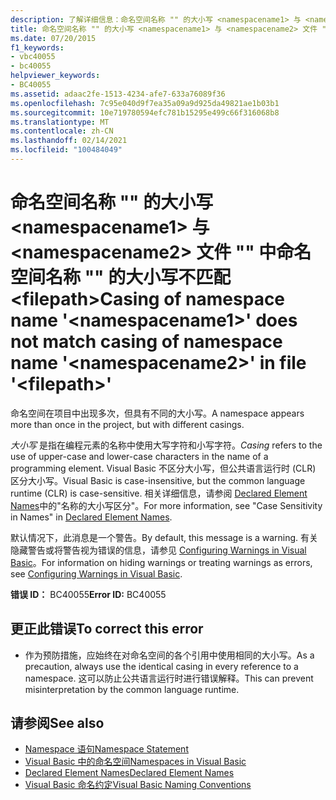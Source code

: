```yaml
---
description: 了解详细信息：命名空间名称 "" 的大小写 <namespacename1> 与 <namespacename2> 文件 "" 中命名空间名称 "" 的大小写不匹配 <filepath>
title: 命名空间名称 "" 的大小写 <namespacename1> 与 <namespacename2> 文件 "" 中命名空间名称 "" 的大小写不匹配 <filepath>
ms.date: 07/20/2015
f1_keywords:
- vbc40055
- bc40055
helpviewer_keywords:
- BC40055
ms.assetid: adaac2fe-1513-4234-afe7-633a76089f36
ms.openlocfilehash: 7c95e040d9f7ea35a09a9d925da49821ae1b03b1
ms.sourcegitcommit: 10e719780594efc781b15295e499c66f316068b8
ms.translationtype: MT
ms.contentlocale: zh-CN
ms.lasthandoff: 02/14/2021
ms.locfileid: "100484049"
---
```

# <a name="casing-of-namespace-name-namespacename1-does-not-match-casing-of-namespace-name-namespacename2-in-file-filepath"></a><span data-ttu-id="7ee3c-103">命名空间名称 "" 的大小写 \<namespacename1> 与 \<namespacename2> 文件 "" 中命名空间名称 "" 的大小写不匹配 \<filepath></span><span class="sxs-lookup"><span data-stu-id="7ee3c-103">Casing of namespace name '\<namespacename1>' does not match casing of namespace name '\<namespacename2>' in file '\<filepath>'</span></span>

<span data-ttu-id="7ee3c-104">命名空间在项目中出现多次，但具有不同的大小写。</span><span class="sxs-lookup"><span data-stu-id="7ee3c-104">A namespace appears more than once in the project, but with different casings.</span></span>  
  
 <span data-ttu-id="7ee3c-105">*大小写* 是指在编程元素的名称中使用大写字符和小写字符。</span><span class="sxs-lookup"><span data-stu-id="7ee3c-105">*Casing* refers to the use of upper-case and lower-case characters in the name of a programming element.</span></span> <span data-ttu-id="7ee3c-106">Visual Basic 不区分大小写，但公共语言运行时 (CLR) 区分大小写。</span><span class="sxs-lookup"><span data-stu-id="7ee3c-106">Visual Basic is case-insensitive, but the common language runtime (CLR) is case-sensitive.</span></span> <span data-ttu-id="7ee3c-107">相关详细信息，请参阅 [Declared Element Names](../programming-guide/language-features/declared-elements/declared-element-names.md)中的"名称的大小写区分"。</span><span class="sxs-lookup"><span data-stu-id="7ee3c-107">For more information, see "Case Sensitivity in Names" in [Declared Element Names](../programming-guide/language-features/declared-elements/declared-element-names.md).</span></span>  
  
 <span data-ttu-id="7ee3c-108">默认情况下，此消息是一个警告。</span><span class="sxs-lookup"><span data-stu-id="7ee3c-108">By default, this message is a warning.</span></span> <span data-ttu-id="7ee3c-109">有关隐藏警告或将警告视为错误的信息，请参见 [Configuring Warnings in Visual Basic](/visualstudio/ide/configuring-warnings-in-visual-basic)。</span><span class="sxs-lookup"><span data-stu-id="7ee3c-109">For information on hiding warnings or treating warnings as errors, see [Configuring Warnings in Visual Basic](/visualstudio/ide/configuring-warnings-in-visual-basic).</span></span>  
  
 <span data-ttu-id="7ee3c-110">**错误 ID：** BC40055</span><span class="sxs-lookup"><span data-stu-id="7ee3c-110">**Error ID:** BC40055</span></span>  
  
## <a name="to-correct-this-error"></a><span data-ttu-id="7ee3c-111">更正此错误</span><span class="sxs-lookup"><span data-stu-id="7ee3c-111">To correct this error</span></span>  
  
- <span data-ttu-id="7ee3c-112">作为预防措施，应始终在对命名空间的各个引用中使用相同的大小写。</span><span class="sxs-lookup"><span data-stu-id="7ee3c-112">As a precaution, always use the identical casing in every reference to a namespace.</span></span> <span data-ttu-id="7ee3c-113">这可以防止公共语言运行时进行错误解释。</span><span class="sxs-lookup"><span data-stu-id="7ee3c-113">This can prevent misinterpretation by the common language runtime.</span></span>  
  
## <a name="see-also"></a><span data-ttu-id="7ee3c-114">请参阅</span><span class="sxs-lookup"><span data-stu-id="7ee3c-114">See also</span></span>

- [<span data-ttu-id="7ee3c-115">Namespace 语句</span><span class="sxs-lookup"><span data-stu-id="7ee3c-115">Namespace Statement</span></span>](../language-reference/statements/namespace-statement.md)
- [<span data-ttu-id="7ee3c-116">Visual Basic 中的命名空间</span><span class="sxs-lookup"><span data-stu-id="7ee3c-116">Namespaces in Visual Basic</span></span>](../programming-guide/program-structure/namespaces.md)
- [<span data-ttu-id="7ee3c-117">Declared Element Names</span><span class="sxs-lookup"><span data-stu-id="7ee3c-117">Declared Element Names</span></span>](../programming-guide/language-features/declared-elements/declared-element-names.md)
- [<span data-ttu-id="7ee3c-118">Visual Basic 命名约定</span><span class="sxs-lookup"><span data-stu-id="7ee3c-118">Visual Basic Naming Conventions</span></span>](../programming-guide/program-structure/naming-conventions.md)
